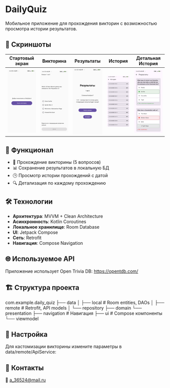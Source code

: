 # DailyQuiz

Мобильное приложение для прохождения викторин с возможностью просмотра истории результатов.

## 📱 Скриншоты

| Стартовый экран | Викторина | Результаты | История | Детальная История                                        |
|-----------------|-----------|------------|---------|----------------------------------------------------------|
| ![Start Screen](screenshots/start.png) | ![Quiz Screen](screenshots/quiz.png) | ![Results Screen](screenshots/results.png) | ![History Screen](screenshots/history.png) | ![Detail History Screen](screenshots/detail_history.png) |

## 📌 Функционал

- 🎯 Прохождение викторины (5 вопросов)
- 📊 Сохранение результатов в локальную БД
- 🕒 Просмотр истории прохождений с датой
- 🔍 Детализация по каждому прохождению

## 🛠 Технологии

- **Архитектура**: MVVM + Clean Architecture
- **Асинхронность**: Kotlin Coroutines
- **Локальное хранилище**: Room Database
- **UI**: Jetpack Compose
- **Сеть**: Retrofit
- **Навигация**: Compose Navigation

## 🌐 Используемое API
Приложение использует Open Trivia DB: https://opentdb.com/

## 🏗 Структура проекта
com.example.daily_quiz
├── data
│   ├── local       # Room entities, DAOs
│   ├── remote      # Retrofit, API models
│   └── repository
├── domain
└── presentation
    ├── navigation  # Навигация
    ├── ui          # Compose компоненты
    └── viewmodel

## 🔧 Настройка
Для кастомизации викторины измените параметры в data/remote/ApiService:

## 🤝 Контакты
📧 a_36524@mail.ru